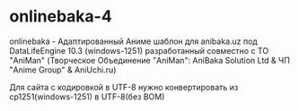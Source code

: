 # onlinebaka-4
onlinebaka - Адаптированный Аниме шаблон для anibaka.uz под DataLifeEngine 10.3 (windows-1251) разработанный совместно с ТО "AniMan" (Творческое Объединение "AniMan": AniBaka Solution Ltd & ЧП "Anime Group" & AniUchi.ru)

Для сайта с кодировкой в UTF-8 нужно конвертировать из cp1251(windows-1251) в UTF-8(без BOM)
